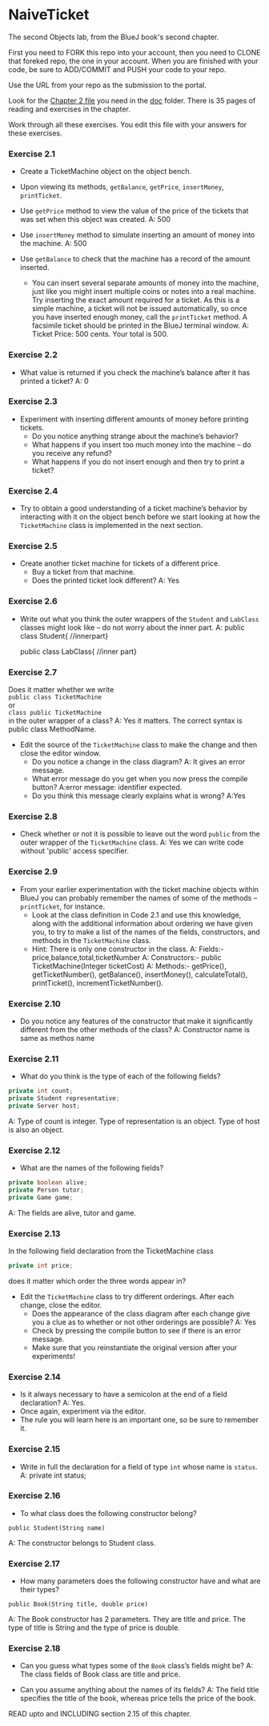 # NaiveTicket

The second Objects lab, from the BlueJ book's second chapter.

First you need to FORK this repo into your account, then you need to CLONE that foreked repo, the one in your account. 
When you are finished with your code, be sure to ADD/COMMIT and PUSH your code to your repo.

Use the URL from your repo as the submission to the portal. 

Look for the [Chapter 2 file](./doc/BlueJ-objects-first-ch2.pdf) you need in the [doc](./doc) folder.
There is 35 pages of reading and exercises in the chapter.

Work through all these exercises. You edit this file with your answers for these exercises.

### Exercise 2.1
* Create a TicketMachine object on the object bench.
* Upon viewing its methods, `getBalance`, `getPrice`, `insertMoney`, `printTicket`.
* Use `getPrice` method to view the value of the price of the tickets that was set when this object was created.
A: 500

* Use `insertMoney` method to simulate inserting an amount of money into the machine.
A: 500

* Use `getBalance` to check that the machine has a record of the amount inserted.
	* You can insert several separate amounts of money into the machine, just like you might insert multiple coins or notes into a real machine. Try inserting the exact amount required for a ticket. As this is a simple machine, a ticket will not be issued automatically, so once you have inserted enough money, call the `printTicket` method. A facsimile ticket should be printed in the BlueJ terminal window.
A: Ticket Price: 500 cents. Your total is 500.

### Exercise 2.2
* What value is returned if you check the machine’s balance after it has printed a ticket?
A: 0

### Exercise 2.3
* Experiment with inserting different amounts of money before printing tickets.
	* Do you notice anything strange about the machine’s behavior?
	* What happens if you insert too much money into the machine – do you receive any refund?
	* What happens if you do not insert enough and then try to print a ticket?

### Exercise 2.4
* Try to obtain a good understanding of a ticket machine’s behavior by interacting with it on the object bench before we start looking at how the `TicketMachine` class is implemented in the next section.

### Exercise 2.5
* Create another ticket machine for tickets of a different price.
	* Buy a ticket from that machine.
	* Does the printed ticket look different?
A: Yes

### Exercise 2.6
* Write out what you think the outer wrappers of the `Student` and `LabClass` classes might look like – do not worry about the inner part.
A: public class Student{
	//innerpart}

	public class LabClass{
		//inner part}

### Exercise 2.7
Does it matter whether we write<br>
`public class TicketMachine`<br>
or<br>
`class public TicketMachine`<br>
in the outer wrapper of a class?
A: Yes it matters. The correct syntax is public class MethodName.

* Edit the source of the `TicketMachine` class to make the change and then close the editor window.
	* Do you notice a change in the class diagram?
	A: It gives an error message.
	* What error message do you get when you now press the compile button?
	A:error message: identifier expected.
	* Do you think this message clearly explains what is wrong?
	A:Yes

### Exercise 2.8
* Check whether or not it is possible to leave out the word `public` from the outer wrapper of the `TicketMachine` class.
A: Yes we can write code without 'public' access specifier.

### Exercise 2.9
* From your earlier experimentation with the ticket machine objects within BlueJ you can probably remember the names of some of the methods – `printTicket`, for instance.
	* Look at the class definition in Code 2.1 and use this knowledge, along with the additional information about ordering we have given you, to try to make a list of the names of the fields, constructors, and methods in the `TicketMachine` class.
	* Hint: There is only one constructor in the class.
A: Fields:- price,balance,total,ticketNumber
A: Constructors:- public TicketMachine(Integer ticketCost)
A: Methods:-  getPrice(), getTicketNumber(), getBalance(), insertMoney(), calculateTotal(), printTicket(), incrementTicketNumber().

### Exercise 2.10
* Do you notice any features of the constructor that make it significantly different from the other methods of the class?
A: Constructor name is same as methos name

### Exercise 2.11
* What do you think is the type of each of the following fields?

```java
private int count;
private Student representative;
private Server host;
```
A: Type of count is integer.
   Type of representation is an object.
   Type of host is also an object.

### Exercise 2.12
* What are the names of the following fields?

```java
private boolean alive;
private Person tutor;
private Game game;
```
A: The fields are alive, tutor and game.
### Exercise 2.13

In the following field declaration from the TicketMachine class<br>

```java
private int price;
```
does it matter which order the three words appear in?
* Edit the `TicketMachine` class to try different orderings. After each change, close the editor.
	* Does the appearance of the class diagram after each change give you a clue as to whether or not other orderings are
possible? A: Yes
	* Check by pressing the compile button to see if there is an error message.
	* Make sure that you reinstantiate the original version after your experiments!

### Exercise 2.14
* Is it always necessary to have a semicolon at the end of a field declaration? 
A: Yes.
* Once again, experiment via the editor.
* The rule you will learn here is an important one, so be sure to remember it.


### Exercise 2.15
* Write in full the declaration for a field of type `int` whose name is `status`.
A: private int status;

### Exercise 2.16
* To what class does the following constructor belong?
```
public Student(String name)
```
A: The constructor belongs to Student class.

### Exercise 2.17
* How many parameters does the following constructor have and what are their types?
```
public Book(String title, double price)
```
A: The Book constructor has 2 parameters. They are title and price.
   The type of title is String and the type of price is double.

### Exercise 2.18
* Can you guess what types some of the `Book` class’s fields might be?
A: The class fields of Book class are title and price.

* Can you assume anything about the names of its fields?
A: The field title specifies the title of the book, whereas price tells the price of the book.

READ upto and INCLUDING section 2.15 of this chapter.
